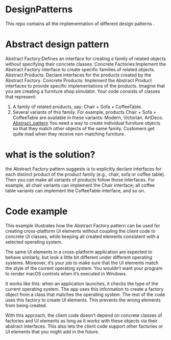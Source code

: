 # DesignPatterns
This repo contains all the implememtation of different design patterns .
# Abstract design pattern
Abstract Factory:Defines an interface for creating a family of related objects without specifying their concrete classes.
Concrete Factories:Implement the Abstract Factory interface to create specific families of related objects.
Abstract Products: Declare interfaces for the products created by the Abstract Factory.
Concrete Products: Implement the Abstract Product interfaces to provide specific implementations of the products.
Imagine that you are creating a furniture shop simulator. Your code consists of classes that represent:
1. A family of related products, say: Chair + Sofa + CoffeeTable.
2. Several variants of this family. For example, products Chair + Sofa + CoffeeTable are available in these variants: Modern, Victorian, ArtDeco.
[Abstract_pattern](images/problem-en.png)
You need a way to create individual furniture objects so that they match other objects of the same family. Customers get quite mad when they receive non-matching furniture.
# what is the solution?
 the Abstract Factory pattern suggests is to explicitly declare interfaces for each distinct product of the product family (e.g., chair, sofa or coffee table). Then you can make all variants of products follow those interfaces. For example, all chair variants can implement the Chair interface; all coffee table variants can implement the CoffeeTable interface, and so on.

 # Code example
 This example illustrates how the Abstract Factory pattern can be used for creating cross-platform UI elements without coupling the client code to concrete UI classes, while keeping all created elements consistent with a selected operating system.

 The same UI elements in a cross-platform application are expected to behave similarly, but look a little bit different under different operating systems. Moreover, it’s your job to make sure that the UI elements match the style of the current operating system. You wouldn’t want your program to render macOS controls when it’s executed in Windows.

 It works like this: when an application launches, it checks the type of the current operating system. The app uses this information to create a factory object from a class that matches the operating system. The rest of the code uses this factory to create UI elements. This prevents the wrong elements from being created.

 With this approach, the client code doesn’t depend on concrete classes of factories and UI elements as long as it works with these objects via their abstract interfaces. This also lets the client code support other factories or UI elements that you might add in the future.